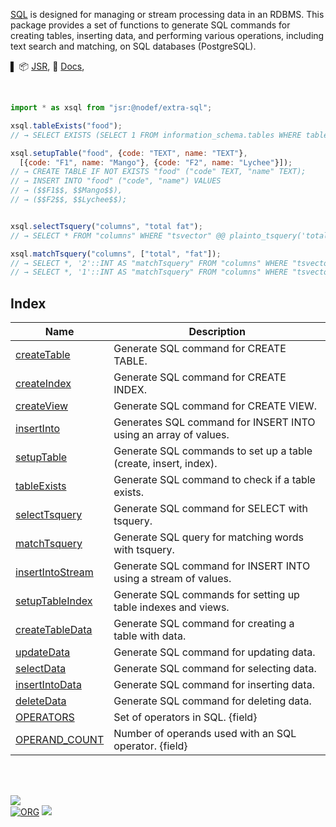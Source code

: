[SQL] is designed for managing or stream processing data in an RDBMS. This package provides a set of functions to generate SQL commands for creating tables, inserting data, and performing various operations, including text search and matching, on SQL databases (PostgreSQL).

▌
📦 [JSR](https://jsr.io/@nodef/extra-sql),
📰 [Docs](https://jsr.io/@nodef/extra-sql/doc),

<br>


```javascript
import * as xsql from "jsr:@nodef/extra-sql";

xsql.tableExists("food");
// → SELECT EXISTS (SELECT 1 FROM information_schema.tables WHERE table_name='food');

xsql.setupTable("food", {code: "TEXT", name: "TEXT"},
  [{code: "F1", name: "Mango"}, {code: "F2", name: "Lychee"}]);
// → CREATE TABLE IF NOT EXISTS "food" ("code" TEXT, "name" TEXT);
// → INSERT INTO "food" ("code", "name") VALUES
// → ($$F1$$, $$Mango$$),
// → ($$F2$$, $$Lychee$$);


xsql.selectTsquery("columns", "total fat");
// → SELECT * FROM "columns" WHERE "tsvector" @@ plainto_tsquery('total fat');

xsql.matchTsquery("columns", ["total", "fat"]);
// → SELECT *, '2'::INT AS "matchTsquery" FROM "columns" WHERE "tsvector" @@ plainto_tsquery('total fat') UNION ALL
// → SELECT *, '1'::INT AS "matchTsquery" FROM "columns" WHERE "tsvector" @@ plainto_tsquery('total');
```


## Index

| Name | Description |
| ---- | ------ |
| [createTable] | Generate SQL command for CREATE TABLE. |
| [createIndex] | Generate SQL command for CREATE INDEX. |
| [createView] | Generate SQL command for CREATE VIEW. |
| [insertInto] | Generates SQL command for INSERT INTO using an array of values. |
| [setupTable] | Generate SQL commands to set up a table (create, insert, index). |
| [tableExists] | Generate SQL command to check if a table exists. |
| [selectTsquery] | Generate SQL command for SELECT with tsquery. |
| [matchTsquery] | Generate SQL query for matching words with tsquery. |
| [insertIntoStream] | Generate SQL command for INSERT INTO using a stream of values. |
| [setupTableIndex] | Generate SQL commands for setting up table indexes and views. |
| [createTableData] | Generate SQL command for creating a table with data. |
| [updateData] | Generate SQL command for updating data. |
| [selectData] | Generate SQL command for selecting data. |
| [insertIntoData] | Generate SQL command for inserting data. |
| [deleteData] | Generate SQL command for deleting data. |
| [OPERATORS] | Set of operators in SQL. {field} |
| [OPERAND_COUNT] | Number of operands used with an SQL operator. {field} |

<br>
<br>


[![](https://raw.githubusercontent.com/qb40/designs/gh-pages/0/image/11.png)](https://wolfram77.github.io)<br>
[![ORG](https://img.shields.io/badge/org-nodef-green?logo=Org)](https://nodef.github.io)
![](https://ga-beacon.deno.dev/G-RC63DPBH3P:SH3Eq-NoQ9mwgYeHWxu7cw/github.com/nodef/extra-sql)


[SQL]: https://en.wikipedia.org/wiki/SQL
[createTable]: https://jsr.io/@nodef/extra-sql/doc/~/createTable
[createIndex]: https://jsr.io/@nodef/extra-sql/doc/~/createIndex
[createView]: https://jsr.io/@nodef/extra-sql/doc/~/createView
[insertInto]: https://jsr.io/@nodef/extra-sql/doc/~/insertInto
[setupTable]: https://jsr.io/@nodef/extra-sql/doc/~/setupTable
[tableExists]: https://jsr.io/@nodef/extra-sql/doc/~/tableExists
[selectTsquery]: https://jsr.io/@nodef/extra-sql/doc/~/selectTsquery
[matchTsquery]: https://jsr.io/@nodef/extra-sql/doc/~/matchTsquery
[OPERATORS]: https://jsr.io/@nodef/extra-sql/doc/~/OPERATORS
[OPERAND_COUNT]: https://jsr.io/@nodef/extra-sql/doc/~/OPERAND_COUNT
[insertIntoStream]: https://jsr.io/@nodef/extra-sql/doc/~/insertIntoStream
[setupTableIndex]: https://jsr.io/@nodef/extra-sql/doc/~/setupTableIndex
[createTableData]: https://jsr.io/@nodef/extra-sql/doc/~/createTableData
[updateData]: https://jsr.io/@nodef/extra-sql/doc/~/updateData
[selectData]: https://jsr.io/@nodef/extra-sql/doc/~/selectData
[insertIntoData]: https://jsr.io/@nodef/extra-sql/doc/~/insertIntoData
[deleteData]: https://jsr.io/@nodef/extra-sql/doc/~/deleteData
